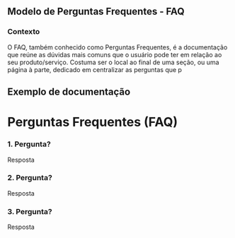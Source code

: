 ## Modelo de Perguntas Frequentes - FAQ

### Contexto 
O FAQ, também conhecido como Perguntas Frequentes, é a documentação que reúne as dúvidas mais comuns que o usuário pode ter em relação ao seu produto/serviço. Costuma ser o local ao final de uma seção, ou uma página à parte, dedicado em centralizar as perguntas que p

## Exemplo de documentação 

# Perguntas Frequentes (FAQ)

### 1. Pergunta?

Resposta

### 2. Pergunta?

Resposta

### 3. Pergunta?

Resposta
